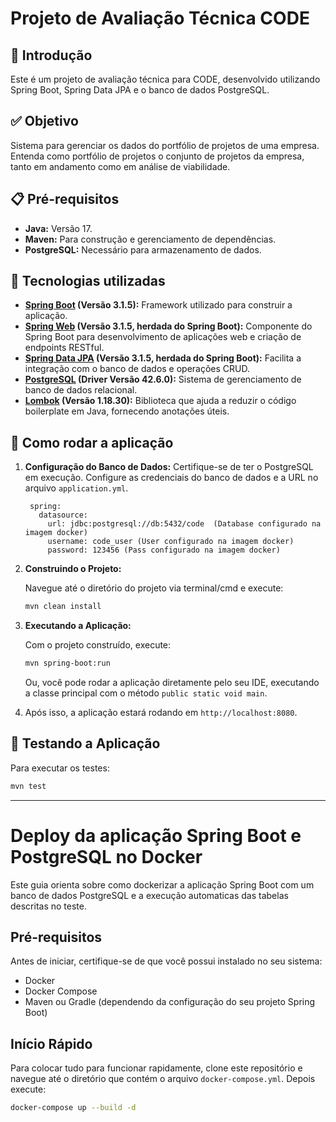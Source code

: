 # Projeto de Avaliação Técnica CODE

## 📌 Introdução

Este é um projeto de avaliação técnica para CODE, desenvolvido utilizando Spring Boot, Spring Data JPA e o banco de dados PostgreSQL.

## ✅ Objetivo

Sistema para gerenciar os dados do portfólio de projetos de uma empresa. Entenda como portfólio de projetos o conjunto de projetos da empresa, tanto em andamento como em análise de viabilidade.

## 📋 Pré-requisitos

- **Java:** Versão 17.
- **Maven:** Para construção e gerenciamento de dependências.
- **PostgreSQL:** Necessário para armazenamento de dados.


## 🔧 Tecnologias utilizadas

- **[Spring Boot](https://spring.io/projects/spring-boot) (Versão 3.1.5):** Framework utilizado para construir a aplicação.
- **[Spring Web](https://spring.io/projects/spring-boot) (Versão 3.1.5, herdada do Spring Boot):** Componente do Spring Boot para desenvolvimento de aplicações web e criação de endpoints RESTful.
- **[Spring Data JPA](https://spring.io/projects/spring-data-jpa) (Versão 3.1.5, herdada do Spring Boot):** Facilita a integração com o banco de dados e operações CRUD.
- **[PostgreSQL](https://www.postgresql.org/) (Driver Versão 42.6.0):** Sistema de gerenciamento de banco de dados relacional.
- **[Lombok](https://projectlombok.org/) (Versão 1.18.30):** Biblioteca que ajuda a reduzir o código boilerplate em Java, fornecendo anotações úteis.

## 🚀 Como rodar a aplicação

1. **Configuração do Banco de Dados:** Certifique-se de ter o PostgreSQL em execução. Configure as credenciais do banco de dados e a URL no arquivo `application.yml`.

   ```properties
    spring:
      datasource:
        url: jdbc:postgresql://db:5432/code  (Database configurado na imagem docker)
        username: code_user (User configurado na imagem docker)
        password: 123456 (Pass configurado na imagem docker)
   ```

2. **Construindo o Projeto:**

   Navegue até o diretório do projeto via terminal/cmd e execute:
   ```bash
   mvn clean install
   ```

3. **Executando a Aplicação:**

   Com o projeto construído, execute:
   ```bash
   mvn spring-boot:run
   ```

   Ou, você pode rodar a aplicação diretamente pelo seu IDE, executando a classe principal com o método `public static void main`.

4. Após isso, a aplicação estará rodando em `http://localhost:8080`.

## 🧪 Testando a Aplicação

Para executar os testes:
```bash
mvn test
```

---

# Deploy da aplicação Spring Boot e PostgreSQL no Docker

Este guia orienta sobre como dockerizar a aplicação Spring Boot com um banco de dados PostgreSQL e a execução automaticas das tabelas descritas no teste.

## Pré-requisitos

Antes de iniciar, certifique-se de que você possui instalado no seu sistema:

- Docker
- Docker Compose
- Maven ou Gradle (dependendo da configuração do seu projeto Spring Boot)

## Início Rápido

Para colocar tudo para funcionar rapidamente, clone este repositório e navegue até o diretório que contém o arquivo `docker-compose.yml`. Depois execute:

```bash
docker-compose up --build -d




